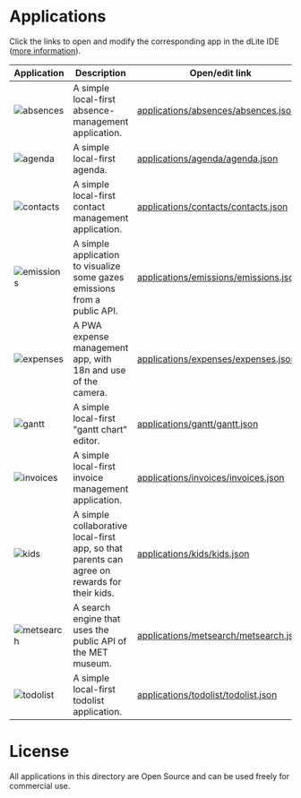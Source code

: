 
# Applications

Click the links to open and modify the corresponding app in the dLite IDE ([more information](../README.md#getting-started)).

|  Application | Description | Open/edit link |
| ------------- | ------------- | ------------- |
| ![absences](https://img.icons8.com/stickers/100/sun-lounger.png) | A simple local-first absence-management application. | [applications/absences/absences.json](https://platform.dlite.io/?src=https://raw.githubusercontent.com/cincheo/dlite/main/applications/absences/absences.json) |
| ![agenda](https://img.icons8.com/stickers/100/planner.png) | A simple local-first agenda. | [applications/agenda/agenda.json](https://platform.dlite.io/?src=https://raw.githubusercontent.com/cincheo/dlite/main/applications/agenda/agenda.json) |
| ![contacts](https://img.icons8.com/stickers/100/contacts.png) | A simple local-first contact management application. | [applications/contacts/contacts.json](https://platform.dlite.io/?src=https://raw.githubusercontent.com/cincheo/dlite/main/applications/contacts/contacts.json) |
| ![emissions](https://img.icons8.com/stickers/100/air-element.png) | A simple application to visualize some gazes emissions from a public API. | [applications/emissions/emissions.json](https://platform.dlite.io/?src=https://raw.githubusercontent.com/cincheo/dlite/main/applications/emissions/emissions.json) |
| ![expenses](https://img.icons8.com/stickers/100/purchase-order.png) | A PWA expense management app, with 18n and use of the camera. | [applications/expenses/expenses.json](https://platform.dlite.io/?src=https://raw.githubusercontent.com/cincheo/dlite/main/applications/expenses/expenses.json) |
| ![gantt](https://img.icons8.com/stickers/100/gantt-chart.png) | A simple local-first "gantt chart" editor. | [applications/gantt/gantt.json](https://platform.dlite.io/?src=https://raw.githubusercontent.com/cincheo/dlite/main/applications/gantt/gantt.json) |
| ![invoices](https://img.icons8.com/stickers/100/invoice.png) | A simple local-first invoice management application. | [applications/invoices/invoices.json](https://platform.dlite.io/?src=https://raw.githubusercontent.com/cincheo/dlite/main/applications/invoices/invoices.json) |
| ![kids](https://img.icons8.com/stickers/100/prize.png) | A simple collaborative local-first app, so that parents can agree on rewards for their kids. | [applications/kids/kids.json](https://platform.dlite.io/?src=https://raw.githubusercontent.com/cincheo/dlite/main/applications/kids/kids.json) |
| ![metsearch](https://img.icons8.com/stickers/100/museum.png) | A search engine that uses the public API of the MET museum. | [applications/metsearch/metsearch.json](https://platform.dlite.io/?src=https://raw.githubusercontent.com/cincheo/dlite/main/applications/metsearch/metsearch.json) |
| ![todolist](https://img.icons8.com/stickers/100/todo-list.png) | A simple local-first todolist application. | [applications/todolist/todolist.json](https://platform.dlite.io/?src=https://raw.githubusercontent.com/cincheo/dlite/main/applications/todolist/todolist.json) |

# License

All applications in this directory are Open Source and can be used freely for commercial use.
